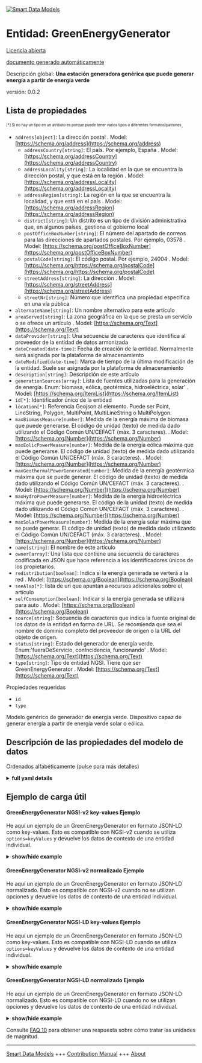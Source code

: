 <!-- 10-Header -->  
[![Smart Data Models](https://smartdatamodels.org/wp-content/uploads/2022/01/SmartDataModels_logo.png "Logo")](https://smartdatamodels.org)  
Entidad: GreenEnergyGenerator  
=============================<!-- /10-Header -->  
<!-- 15-License -->  
[Licencia abierta](https://github.com/smart-data-models//dataModel.GreenEnergy/blob/master/GreenEnergyGenerator/LICENSE.md)  
[documento generado automáticamente](https://docs.google.com/presentation/d/e/2PACX-1vTs-Ng5dIAwkg91oTTUdt8ua7woBXhPnwavZ0FxgR8BsAI_Ek3C5q97Nd94HS8KhP-r_quD4H0fgyt3/pub?start=false&loop=false&delayms=3000#slide=id.gb715ace035_0_60)  
<!-- /15-License -->  
<!-- 20-Description -->  
Descripción global: **Una estación generadora genérica que puede generar energía a partir de energía verde**  
versión: 0.0.2  
<!-- /20-Description -->  
<!-- 30-PropertiesList -->  

## Lista de propiedades  

<sup><sub>[*] Si no hay un tipo en un atributo es porque puede tener varios tipos o diferentes formatos/patrones</sub></sup>.  
- `address[object]`: La dirección postal  . Model: [https://schema.org/address](https://schema.org/address)	- `addressCountry[string]`: El país. Por ejemplo, España  . Model: [https://schema.org/addressCountry](https://schema.org/addressCountry)  
	- `addressLocality[string]`: La localidad en la que se encuentra la dirección postal, y que está en la región  . Model: [https://schema.org/addressLocality](https://schema.org/addressLocality)  
	- `addressRegion[string]`: La región en la que se encuentra la localidad, y que está en el país  . Model: [https://schema.org/addressRegion](https://schema.org/addressRegion)  
	- `district[string]`: Un distrito es un tipo de división administrativa que, en algunos países, gestiona el gobierno local    
	- `postOfficeBoxNumber[string]`: El número del apartado de correos para las direcciones de apartados postales. Por ejemplo, 03578  . Model: [https://schema.org/postOfficeBoxNumber](https://schema.org/postOfficeBoxNumber)  
	- `postalCode[string]`: El código postal. Por ejemplo, 24004  . Model: [https://schema.org/https://schema.org/postalCode](https://schema.org/https://schema.org/postalCode)  
	- `streetAddress[string]`: La dirección  . Model: [https://schema.org/streetAddress](https://schema.org/streetAddress)  
	- `streetNr[string]`: Número que identifica una propiedad específica en una vía pública    
- `alternateName[string]`: Un nombre alternativo para este artículo  - `areaServed[string]`: La zona geográfica en la que se presta un servicio o se ofrece un artículo  . Model: [https://schema.org/Text](https://schema.org/Text)- `dataProvider[string]`: Una secuencia de caracteres que identifica al proveedor de la entidad de datos armonizada  - `dateCreated[date-time]`: Fecha de creación de la entidad. Normalmente será asignada por la plataforma de almacenamiento  - `dateModified[date-time]`: Marca de tiempo de la última modificación de la entidad. Suele ser asignada por la plataforma de almacenamiento  - `description[string]`: Descripción de este artículo  - `generationSources[array]`: Lista de fuentes utilizadas para la generación de energía. Enum:'biomasa, eólica, geotérmica, hidroeléctrica, solar'  . Model: [https://schema.org/ItemList](https://schema.org/ItemList)- `id[*]`: Identificador único de la entidad  - `location[*]`: Referencia Geojson al elemento. Puede ser Point, LineString, Polygon, MultiPoint, MultiLineString o MultiPolygon.  - `maxBiomassMeasure[number]`: Medida de la energía máxima de biomasa que puede generarse. El código de unidad (texto) de medida dado utilizando el Código Común UN/CEFACT (máx. 3 caracteres).  . Model: [https://schema.org/Number](https://schema.org/Number)- `maxEolicPowerMeasure[number]`: Medida de la energía eólica máxima que puede generarse. El código de unidad (texto) de medida dado utilizando el Código Común UN/CEFACT (máx. 3 caracteres).  . Model: [https://schema.org/Number](https://schema.org/Number)- `maxGeothermalPowerGenerated[number]`: Medida de la energía geotérmica máxima que se puede generar. El código de unidad (texto) de medida dado utilizando el Código Común UN/CEFACT (máx. 3 caracteres).  . Model: [https://schema.org/Number](https://schema.org/Number)- `maxHydroPowerMeasure[number]`: Medida de la energía hidroeléctrica máxima que puede generarse. El código de la unidad (texto) de medida dado utilizando el Código Común UN/CEFACT (máx. 3 caracteres).  . Model: [https://schema.org/Number](https://schema.org/Number)- `maxSolarPowerMeasure[number]`: Medida de la energía solar máxima que se puede generar. El código de unidad (texto) de medida dado utilizando el Código Común UN/CEFACT (máx. 3 caracteres).  . Model: [https://schema.org/Number](https://schema.org/Number)- `name[string]`: El nombre de este artículo  - `owner[array]`: Una lista que contiene una secuencia de caracteres codificada en JSON que hace referencia a los identificadores únicos de los propietarios.  - `redistribution[boolean]`: Indica si la energía generada se verterá a la red  . Model: [https://schema.org/Boolean](https://schema.org/Boolean)- `seeAlso[*]`: lista de uri que apuntan a recursos adicionales sobre el artículo  - `selfConsumption[boolean]`: Indicar si la energía generada se utilizará para auto  . Model: [https://schema.org/Boolean](https://schema.org/Boolean)- `source[string]`: Secuencia de caracteres que indica la fuente original de los datos de la entidad en forma de URL. Se recomienda que sea el nombre de dominio completo del proveedor de origen o la URL del objeto de origen.  - `status[string]`: Estado del generador de energía verde. Enum:'fueraDeServicio, conIncidencia, funcionando'  . Model: [https://schema.org/Text](https://schema.org/Text)- `type[string]`: Tipo de entidad NGSI. Tiene que ser GreenEnergyGenerator  . Model: [https://schema.org/Text](https://schema.org/Text)<!-- /30-PropertiesList -->  
<!-- 35-RequiredProperties -->  
Propiedades requeridas  
- `id`  - `type`  <!-- /35-RequiredProperties -->  
<!-- 40-RequiredProperties -->  
Modelo genérico de generador de energía verde. Dispositivo capaz de generar energía a partir de energía verde solar o eólica.  
<!-- /40-RequiredProperties -->  
<!-- 50-DataModelHeader -->  
## Descripción de las propiedades del modelo de datos  
Ordenados alfabéticamente (pulse para más detalles)  
<!-- /50-DataModelHeader -->  
<!-- 60-ModelYaml -->  
<details><summary><strong>full yaml details</strong></summary>    
```yaml  
GreenEnergyGenerator:    
  description: A generic generator station which can generate energy from green energy    
  properties:    
    address:    
      description: The mailing address    
      properties:    
        addressCountry:    
          description: 'The country. For example, Spain'    
          type: string    
          x-ngsi:    
            model: https://schema.org/addressCountry    
            type: Property    
        addressLocality:    
          description: 'The locality in which the street address is, and which is in the region'    
          type: string    
          x-ngsi:    
            model: https://schema.org/addressLocality    
            type: Property    
        addressRegion:    
          description: 'The region in which the locality is, and which is in the country'    
          type: string    
          x-ngsi:    
            model: https://schema.org/addressRegion    
            type: Property    
        district:    
          description: 'A district is a type of administrative division that, in some countries, is managed by the local government'    
          type: string    
          x-ngsi:    
            type: Property    
        postOfficeBoxNumber:    
          description: 'The post office box number for PO box addresses. For example, 03578'    
          type: string    
          x-ngsi:    
            model: https://schema.org/postOfficeBoxNumber    
            type: Property    
        postalCode:    
          description: 'The postal code. For example, 24004'    
          type: string    
          x-ngsi:    
            model: https://schema.org/https://schema.org/postalCode    
            type: Property    
        streetAddress:    
          description: The street address    
          type: string    
          x-ngsi:    
            model: https://schema.org/streetAddress    
            type: Property    
        streetNr:    
          description: Number identifying a specific property on a public street    
          type: string    
          x-ngsi:    
            type: Property    
      type: object    
      x-ngsi:    
        model: https://schema.org/address    
        type: Property    
    alternateName:    
      description: An alternative name for this item    
      type: string    
      x-ngsi:    
        type: Property    
    areaServed:    
      description: The geographic area where a service or offered item is provided    
      type: string    
      x-ngsi:    
        model: https://schema.org/Text    
        type: Property    
    dataProvider:    
      description: A sequence of characters identifying the provider of the harmonised data entity    
      type: string    
      x-ngsi:    
        type: Property    
    dateCreated:    
      description: Entity creation timestamp. This will usually be allocated by the storage platform    
      format: date-time    
      type: string    
      x-ngsi:    
        type: Property    
    dateModified:    
      description: Timestamp of the last modification of the entity. This will usually be allocated by the storage platform    
      format: date-time    
      type: string    
      x-ngsi:    
        type: Property    
    description:    
      description: A description of this item    
      type: string    
      x-ngsi:    
        type: Property    
    generationSources:    
      description: 'A list of sources used for power generation. Enum:''biomass, eolic, geothermal, hydropower, solar'''    
      items:    
        enum:    
          - biomass    
          - eolic    
          - geothermal    
          - hydropower    
          - solar    
        type: string    
      minItems: 1    
      type: array    
      uniqueItems: true    
      x-ngsi:    
        model: https://schema.org/ItemList    
        type: Property    
    id:    
      anyOf:    
        - description: Identifier format of any NGSI entity    
          maxLength: 256    
          minLength: 1    
          pattern: ^[\w\-\.\{\}\$\+\*\[\]`|~^@!,:\\]+$    
          type: string    
          x-ngsi:    
            type: Property    
        - description: Identifier format of any NGSI entity    
          format: uri    
          type: string    
          x-ngsi:    
            type: Property    
      description: Unique identifier of the entity    
      x-ngsi:    
        type: Property    
    location:    
      description: 'Geojson reference to the item. It can be Point, LineString, Polygon, MultiPoint, MultiLineString or MultiPolygon'    
      oneOf:    
        - description: Geojson reference to the item. Point    
          properties:    
            bbox:    
              items:    
                type: number    
              minItems: 4    
              type: array    
            coordinates:    
              items:    
                type: number    
              minItems: 2    
              type: array    
            type:    
              enum:    
                - Point    
              type: string    
          required:    
            - type    
            - coordinates    
          title: GeoJSON Point    
          type: object    
          x-ngsi:    
            type: GeoProperty    
        - description: Geojson reference to the item. LineString    
          properties:    
            bbox:    
              items:    
                type: number    
              minItems: 4    
              type: array    
            coordinates:    
              items:    
                items:    
                  type: number    
                minItems: 2    
                type: array    
              minItems: 2    
              type: array    
            type:    
              enum:    
                - LineString    
              type: string    
          required:    
            - type    
            - coordinates    
          title: GeoJSON LineString    
          type: object    
          x-ngsi:    
            type: GeoProperty    
        - description: Geojson reference to the item. Polygon    
          properties:    
            bbox:    
              items:    
                type: number    
              minItems: 4    
              type: array    
            coordinates:    
              items:    
                items:    
                  items:    
                    type: number    
                  minItems: 2    
                  type: array    
                minItems: 4    
                type: array    
              type: array    
            type:    
              enum:    
                - Polygon    
              type: string    
          required:    
            - type    
            - coordinates    
          title: GeoJSON Polygon    
          type: object    
          x-ngsi:    
            type: GeoProperty    
        - description: Geojson reference to the item. MultiPoint    
          properties:    
            bbox:    
              items:    
                type: number    
              minItems: 4    
              type: array    
            coordinates:    
              items:    
                items:    
                  type: number    
                minItems: 2    
                type: array    
              type: array    
            type:    
              enum:    
                - MultiPoint    
              type: string    
          required:    
            - type    
            - coordinates    
          title: GeoJSON MultiPoint    
          type: object    
          x-ngsi:    
            type: GeoProperty    
        - description: Geojson reference to the item. MultiLineString    
          properties:    
            bbox:    
              items:    
                type: number    
              minItems: 4    
              type: array    
            coordinates:    
              items:    
                items:    
                  items:    
                    type: number    
                  minItems: 2    
                  type: array    
                minItems: 2    
                type: array    
              type: array    
            type:    
              enum:    
                - MultiLineString    
              type: string    
          required:    
            - type    
            - coordinates    
          title: GeoJSON MultiLineString    
          type: object    
          x-ngsi:    
            type: GeoProperty    
        - description: Geojson reference to the item. MultiLineString    
          properties:    
            bbox:    
              items:    
                type: number    
              minItems: 4    
              type: array    
            coordinates:    
              items:    
                items:    
                  items:    
                    items:    
                      type: number    
                    minItems: 2    
                    type: array    
                  minItems: 4    
                  type: array    
                type: array    
              type: array    
            type:    
              enum:    
                - MultiPolygon    
              type: string    
          required:    
            - type    
            - coordinates    
          title: GeoJSON MultiPolygon    
          type: object    
          x-ngsi:    
            type: GeoProperty    
      x-ngsi:    
        type: GeoProperty    
    maxBiomassPowerGenerated:    
      description: A measure of maximum biomass energy that can be generated. The unit code (text) of measurement given using the UN/CEFACT Common Code (max. 3 characters)    
      type: number    
      x-ngsi:    
        model: https://schema.org/Number    
        type: Property    
        units: KWT    
    maxEolicPowerGenerated:    
      description: A measure of maximum eolic energy that can be generated. The unit code (text) of measurement given using the UN/CEFACT Common Code (max. 3 characters)    
      type: number    
      x-ngsi:    
        model: https://schema.org/Number    
        type: Property    
        units: KWT    
    maxGeothermalPowerGenerated:    
      description: A measure of maximum geothermal energy that can be generated. The unit code (text) of measurement given using the UN/CEFACT Common Code (max. 3 characters)    
      type: number    
      x-ngsi:    
        model: https://schema.org/Number    
        type: Property    
        units: KWT    
    maxHydroPowerGenerated:    
      description: A measure of maximum hydropower energy that can be generated. The unit code (text) of measurement given using the UN/CEFACT Common Code (max. 3 characters)    
      type: number    
      x-ngsi:    
        model: https://schema.org/Number    
        type: Property    
        units: KWT    
    maxSolarPowerGenerated:    
      description: A measure of maximum solar energy that can be generated. The unit code (text) of measurement given using the UN/CEFACT Common Code (max. 3 characters)    
      type: number    
      x-ngsi:    
        model: https://schema.org/Number    
        type: Property    
        units: KWT    
    name:    
      description: The name of this item    
      type: string    
      x-ngsi:    
        type: Property    
    owner:    
      description: A List containing a JSON encoded sequence of characters referencing the unique Ids of the owner(s)    
      items:    
        anyOf:    
          - description: Identifier format of any NGSI entity    
            maxLength: 256    
            minLength: 1    
            pattern: ^[\w\-\.\{\}\$\+\*\[\]`|~^@!,:\\]+$    
            type: string    
            x-ngsi:    
              type: Property    
          - description: Identifier format of any NGSI entity    
            format: uri    
            type: string    
            x-ngsi:    
              type: Property    
        description: Unique identifier of the entity    
        x-ngsi:    
          type: Property    
      type: array    
      x-ngsi:    
        type: Property    
    redistribution:    
      description: Indicates whether the generated energy will be dumped into the network    
      type: boolean    
      x-ngsi:    
        model: https://schema.org/Boolean    
        type: Property    
    seeAlso:    
      description: list of uri pointing to additional resources about the item    
      oneOf:    
        - items:    
            format: uri    
            type: string    
          minItems: 1    
          type: array    
        - format: uri    
          type: string    
      x-ngsi:    
        type: Property    
    selfConsumption:    
      description: Indicate whether energy generated will use for self    
      type: boolean    
      x-ngsi:    
        model: https://schema.org/Boolean    
        type: Property    
    source:    
      description: 'A sequence of characters giving the original source of the entity data as a URL. Recommended to be the fully qualified domain name of the source provider, or the URL to the source object'    
      type: string    
      x-ngsi:    
        type: Property    
    status:    
      description: 'Status of the green energy generator. Enum:''outOfService, withIncidence, working'''    
      enum:    
        - outOfService    
        - withIncidence    
        - working    
      type: string    
      x-ngsi:    
        model: https://schema.org/Text    
        type: Property    
    type:    
      description: NGSI Entity Type. It has to be GreenEnergyGenerator    
      enum:    
        - GreenEnergyGenerator    
      type: string    
      x-ngsi:    
        model: https://schema.org/Text    
        type: Property    
  required:    
    - id    
    - type    
  type: object    
  x-derived-from: ""    
  x-disclaimer: 'Redistribution and use in source and binary forms, with or without modification, are permitted  provided that the license conditions are met. Copyleft (c) 2023 Contributors to Smart Data Models Program'    
  x-license-url: https://github.com/smart-data-models/dataModel.GreenEnergy/blob/master/GreenEnergyGenerator/LICENSE.md    
  x-model-schema: https://smart-data-models.github.io/dataModel.GreenEnergy/GreenEnergyGenerator/schema.json    
  x-model-tags: ""    
  x-version: 0.0.3    
```  
</details>    
<!-- /60-ModelYaml -->  
<!-- 70-MiddleNotes -->  
<!-- /70-MiddleNotes -->  
<!-- 80-Examples -->  
## Ejemplo de carga útil  
#### GreenEnergyGenerator NGSI-v2 key-values Ejemplo  
He aquí un ejemplo de un GreenEnergyGenerator en formato JSON-LD como key-values. Esto es compatible con NGSI-v2 cuando se utiliza `options=keyValues` y devuelve los datos de contexto de una entidad individual.  
<details><summary><strong>show/hide example</strong></summary>    
```json  
{  
  "id": "urn:ngsi-ld:GreenEnergyGenerator:santander:GreenEnergy:greenEnergyGenerator:0001",  
  "type": "GreenEnergyGenerator",  
  "location": {  
    "type": "Point",  
    "coordinates": [  
      -3.80356167695194,  
      43.46296641666926  
    ]  
  },  
  "source": "bike-in.com",  
  "dataProvider": "bike-in.com",  
  "name": "generator solar and eolic #9e46d",  
  "description": "mixed generator model ~004 with maximum power 22kw",  
  "status": "working",  
  "generationSources": [  
    "solar",  
    "eolic"  
  ],  
  "selfConsumption": true,  
  "redistribution": false,  
  "maxSolarPowerGenerated": 15,  
  "maxEolicPowerGenerated": 7,  
  "maxHydroPowerGenerated": 0,  
  "maxBiomassPowerGenerated": 0  
}  
```  
</details>  
#### GreenEnergyGenerator NGSI-v2 normalizado Ejemplo  
He aquí un ejemplo de un GreenEnergyGenerator en formato JSON-LD normalizado. Esto es compatible con NGSI-v2 cuando no se utilizan opciones y devuelve los datos de contexto de una entidad individual.  
<details><summary><strong>show/hide example</strong></summary>    
```json  
{  
  "id": "urn:ngsi-ld:GreenEnergy:santander:GreenEnergy:greenEnergyGenerator:0001",  
  "type": "GreenEnergyGenerator",  
  "status": {  
    "type": "Text",  
    "value": "working"  
  },  
  "location": {  
    "type": "geo:json",  
    "value": {  
      "type": "Point",  
      "coordinates": [  
        -3.80356167695194,  
        43.46296641666926  
      ]  
    }  
  },  
  "selfConsumption": {  
    "type": "Boolean",  
    "value": true  
  },  
  "redistribution": {  
    "type": "Boolean",  
    "value": false  
  },  
  "generationSources": {  
    "type": "StructuredValue",  
    "value": [  
      "solar",  
      "eolic"  
    ]  
  },  
  "maxSolarPowerGenerated":{  
    "type": "Number",  
    "value": 20  
  },  
  "maxEolicPowerGenerated": {  
    "type": "Number",  
    "value": 10  
  }  
}  
```  
</details>  
#### GreenEnergyGenerator NGSI-LD key-values Ejemplo  
He aquí un ejemplo de un GreenEnergyGenerator en formato JSON-LD como key-values. Esto es compatible con NGSI-LD cuando se utiliza `options=keyValues` y devuelve los datos de contexto de una entidad individual.  
<details><summary><strong>show/hide example</strong></summary>    
```json  
{  
  "id": "urn:ngsi-ld:GreenEnergyGenerator:santander:GreenEnergy:greenEnergyGenerator:0001",  
  "type": "GreenEnergyGenerator",  
  "description": "mixed generator model ~004 with maximum power 22w",  
  "generationSources": [  
    "solar",  
    "eolic"  
  ],  
  "location": {  
    "type": "Point",  
    "coordinates": [  
      -3.80356167695194,  
      43.46296641666926  
    ]  
  },  
  "name": "generator solar and eolic #9e46d",  
  "redistribution": false,  
  "selfConsumption": true,  
  "source": "bike-in.com",  
  "status": "working",  
  "maxSolarPowerGenerated": 15,  
  "maxEolicPowerGenerated": 7,  
  "maxHydroPowerGenerated": 0,  
  "maxBiomassPowerGenerated": 0,  
  "@context": [  
    "https://smart-data-models.github.io/data-models/context.jsonld",  
    "https://raw.githubusercontent.com/smart-data-models/dataModel.GreenEnergy/master/context.jsonld"  
  ]  
}  
```  
</details>  
#### GreenEnergyGenerator NGSI-LD normalizado Ejemplo  
He aquí un ejemplo de un GreenEnergyGenerator en formato JSON-LD normalizado. Esto es compatible con NGSI-LD cuando no se utilizan opciones y devuelve los datos de contexto de una entidad individual.  
<details><summary><strong>show/hide example</strong></summary>    
```json  
{  
    "id": "urn:ngsi-ld:GreenEnergy:santander:GreenEnergy:greenEnergyGenerator:0001",  
    "type": "GreenEnergyGenerator",  
    "generationSources": {  
        "type": "Property",  
        "value": [  
            "solar",  
            "eolic"  
        ]  
    },  
    "location": {  
        "type": "GeoProperty",  
        "value": {  
            "type": "Point",  
            "coordinates": [  
                -3.80356167695194,  
                43.46296641666926  
            ]  
        }  
    },  
    "maxEolicPowerGenerated": {  
        "type": "Property",  
        "value": 10  
    },  
    "maxSolarPowerGenerated": {  
        "type": "Property",  
        "value": 20  
    },  
    "redistribution": {  
        "type": "Property",  
        "value": false  
    },  
    "selfConsumption": {  
        "type": "Property",  
        "value": true  
    },  
    "status": {  
        "type": "Property",  
        "value": "working"  
    },  
    "@context": [  
        "https://smart-data-models.github.io/data-models/context.jsonld",  
        "https://uri.etsi.org/ngsi-ld/v1/ngsi-ld-core-context.jsonld",  
        "https://raw.githubusercontent.com/smart-data-models/dataModel.GreenEnergy/master/context.jsonld"  
    ]  
}  
```  
</details><!-- /80-Examples -->  
<!-- 90-FooterNotes -->  
<!-- /90-FooterNotes -->  
<!-- 95-Units -->  
Consulte [FAQ 10](https://smartdatamodels.org/index.php/faqs/) para obtener una respuesta sobre cómo tratar las unidades de magnitud.  
<!-- /95-Units -->  
<!-- 97-LastFooter -->  
---  
[Smart Data Models](https://smartdatamodels.org) +++ [Contribution Manual](https://bit.ly/contribution_manual) +++ [About](https://bit.ly/Introduction_SDM)<!-- /97-LastFooter -->  
